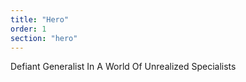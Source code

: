 ```yaml
---
title: "Hero"
order: 1
section: "hero"
---
```


Defiant Generalist In A World Of Unrealized Specialists